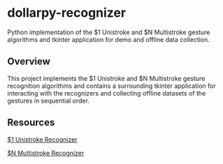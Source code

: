 # dollarpy-recognizer
Python implementation of the $1 Unistroke and $N Multistroke gesture algorithms and tkinter application for demo and offline data collection.

## Overview
This project implements the $1 Unistroke and $N Multistroke gesture recognition algorithms and contains a surrounding tkinter application for interacting with the recognizers and collecting offline datasets of the gestures in sequential order.

## Resources
[$1 Unistroke Recognizer](http://depts.washington.edu/acelab/proj/dollar/index.html)

[$N Multistroke Recognizer](https://depts.washington.edu/acelab/proj/dollar/ndollar.html)
